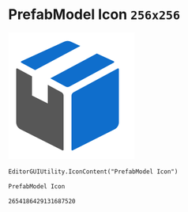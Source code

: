 # PrefabModel Icon `256x256`
<img src="/img/PrefabModel%20Icon.png" width=256 height=256>

``` CSharp
EditorGUIUtility.IconContent("PrefabModel Icon")
```
```
PrefabModel Icon
```
```
2654186429131687520
```
